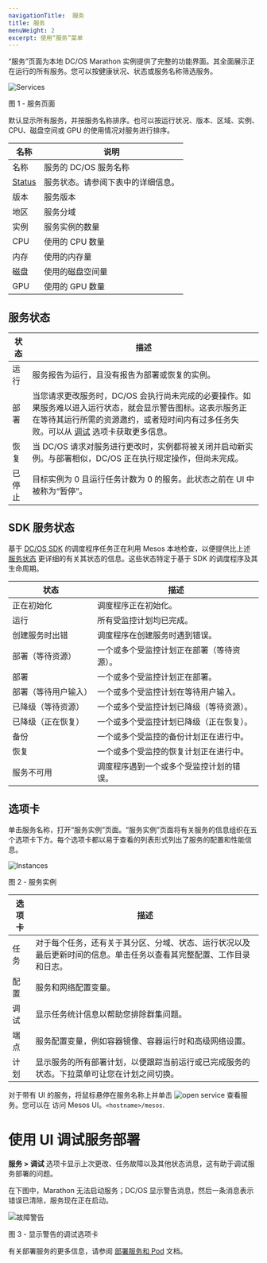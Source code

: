 ```yaml
---
navigationTitle:  服务
title: 服务
menuWeight: 2
excerpt: 使用“服务”菜单
---
```


“服务”页面为本地 DC/OS Marathon 实例提供了完整的功能界面。其全面展示正在运行的所有服务。您可以按健康状况、状态或服务名称筛选服务。

![Services](/mesosphere/dcos/cn/1.13/img/services-ee.png)

图 1 - 服务页面

默认显示所有服务，并按服务名称排序。也可以按运行状况、版本、区域、实例、CPU、磁盘空间或 GPU 的使用情况对服务进行排序。

| 名称 | 说明 |
|----------------|------------------|
| 名称 | 服务的 DC/OS 服务名称 |
| [Status](#service-status) | 服务状态。请参阅下表中的详细信息。|
| 版本 | 服务版本 |
| 地区 | 服务分域 |
| 实例 | 服务实例的数量|
| CPU | 使用的 CPU 数量 |
| 内存 | 使用的内存量 |
| 磁盘 | 使用的磁盘空间量 |
| GPU | 使用的 GPU 数量 |

## 服务状态

| 状态 | 描述 |
|----------|----------------|
| 运行 | 服务报告为运行，且没有报告为部署或恢复的实例。 |
| 部署 | 当您请求更改服务时，DC/OS 会执行尚未完成的必要操作。如果服务难以进入运行状态，就会显示警告图标。这表示服务正在等待其运行所需的资源邀约，或者短时间内有过多任务失败。可以从 [调试](#debug) 选项卡获取更多信息。 |
| 恢复| 当 DC/OS 请求对服务进行更改时，实例都将被关闭并启动新实例。与部署相似，DC/OS 正在执行规定操作，但尚未完成。 |
| 已停止 | 目标实例为 0 且运行任务计数为 0 的服务。此状态之前在 UI 中被称为“暂停”。 |

## SDK 服务状态 

基于 [DC/OS SDK](https://mesosphere.github.io/dcos-commons/) 的调度程序任务正在利用 Mesos 本地检查，以便提供比上述 [服务状态](#service-status) 更详细的有关其状态的信息。这些状态特定于基于 SDK 的调度程序及其生命周期。

| 状态 | 描述 |
|----------|----------------|
| 正在初始化 | 调度程序正在初始化。 |
| 运行 | 所有受监控计划均已完成。 |
| 创建服务时出错 | 调度程序在创建服务时遇到错误。 |
| 部署（等待资源） | 一个或多个受监控计划正在部署（等待资源）。|
| 部署 | 一个或多个受监控计划正在部署。 |
| 部署（等待用户输入） | 一个或多个受监控计划在等待用户输入。 |
| 已降级（等待资源） | 一个或多个受监控计划已降级（等待资源）。|
|已降级（正在恢复） | 一个或多个受监控计划已降级（正在恢复）。|
| 备份 | 一个或多个受监控的备份计划正在进行中。 |
| 恢复 | 一个或多个受监控的恢复计划正在进行中。 |
| 服务不可用 | 调度程序遇到一个或多个受监控计划的错误。 |

## 选项卡

单击服务名称，打开“服务实例”页面。“服务实例”页面将有关服务的信息组织在五个选项卡下方。每个选项卡都以易于查看的列表形式列出了服务的配置和性能信息。

![Instances](/mesosphere/dcos/cn/1.13/img/services-instances-panel.png)

图 2 - 服务实例 



| 选项卡 | 描述 |
|------------------|----------------|
| 任务 | 对于每个任务，还有关于其分区、分域、状态、运行状况以及最后更新时间的信息。单击任务以查看其完整配置、工作目录和日志。  |
| 配置 | 服务和网络配置变量。 |
| <a name="debug"></a>调试 |  显示任务统计信息以帮助您排除群集问题。 |
| 端点 | 服务配置变量，例如容器镜像、容器运行时和高级网络设置。 |
| 计划 | 显示服务的所有部署计划，以便跟踪当前运行或已完成服务的状态。下拉菜单可让您在计划之间切换。 |

对于带有 UI 的服务，将鼠标悬停在服务名称上并单击 ![open service](/mesosphere/dcos/cn/1.13/img/open-service.png) 查看服务。您可以在  访问 Mesos UI。`<hostname>/mesos`.

# 使用 UI 调试服务部署

**服务 > 调试** 选项卡显示上次更改、任务故障以及其他状态消息，这有助于调试服务部署的问题。

在下图中，Marathon 无法启动服务；DC/OS 显示警告消息，然后一条消息表示错误已清除，服务现在正在启动。

![故障警告](/mesosphere/dcos/cn/1.13/img/GUI-Services-Failure-to-Launch.png)

图 3 - 显示警告的调试选项卡 

有关部署服务的更多信息，请参阅 [部署服务和 Pod](/mesosphere/dcos/cn/1.13/deploying-services/) 文档。